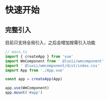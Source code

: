 # 快速开始

## 完整引入
目前只支持全局引入，之后会增加按需引入功能
```typescript
// main.ts
import { createApp } from 'vue'
import WmComponent from ' @luxii/wmcomponent'
import ' @luxii/wmcomponent/dist/index.css'
import App from './App.vue'

const app = createApp(App)

app.use(WmComponent)
app.mount('#app')
```
